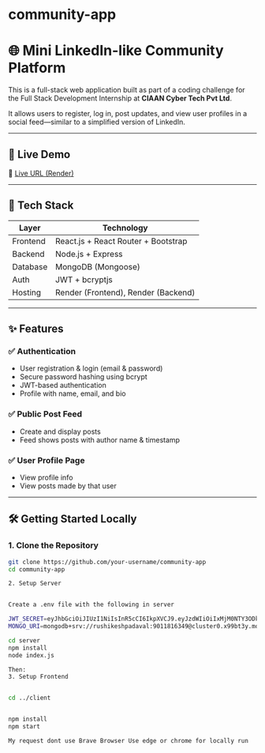# community-app

# 🌐 Mini LinkedIn-like Community Platform

This is a full-stack web application built as part of a coding challenge for the Full Stack Development Internship at **CIAAN Cyber Tech Pvt Ltd**.

It allows users to register, log in, post updates, and view user profiles in a social feed—similar to a simplified version of LinkedIn.

---

## 🚀 Live Demo

🔗 [Live URL (Render)](https://community-app1-client.onrender.com/)

----

## 🧰 Tech Stack

| Layer       | Technology            |
|-------------|------------------------|
| Frontend    | React.js + React Router + Bootstrap |
| Backend     | Node.js + Express       |
| Database    | MongoDB (Mongoose)      |
| Auth        | JWT + bcryptjs          |
| Hosting     | Render (Frontend), Render (Backend) |

---

## ✨ Features

### ✅ Authentication
- User registration & login (email & password)
- Secure password hashing using bcrypt
- JWT-based authentication
- Profile with name, email, and bio

### ✅ Public Post Feed
- Create and display posts
- Feed shows posts with author name & timestamp

### ✅ User Profile Page
- View profile info
- View posts made by that user

---

## 🛠️ Getting Started Locally

### 1. Clone the Repository

```bash
git clone https://github.com/your-username/community-app
cd community-app

2. Setup Server


Create a .env file with the following in server

JWT_SECRET=eyJhbGciOiJIUzI1NiIsInR5cCI6IkpXVCJ9.eyJzdWIiOiIxMjM0NTY3ODkwIiwibmFtZSI6IkpvaG4gRG9lIiwiYWRtaW4iOnRydWUsImlhdCI6MTUxNjIzOTAyMn0.KMUFsIDTnFmyG3nMiGM6H9FNFUROf3wh7SmqJp-QV30
MONGO_URI=mongodb+srv://rushikeshpadaval:9011816349@cluster0.x99bt3y.mongodb.net/?retryWrites=true&w=majority&appName=Cluster0

cd server
npm install
node index.js

Then:
3. Setup Frontend


cd ../client


npm install
npm start

My request dont use Brave Browser Use edge or chrome for locally run
